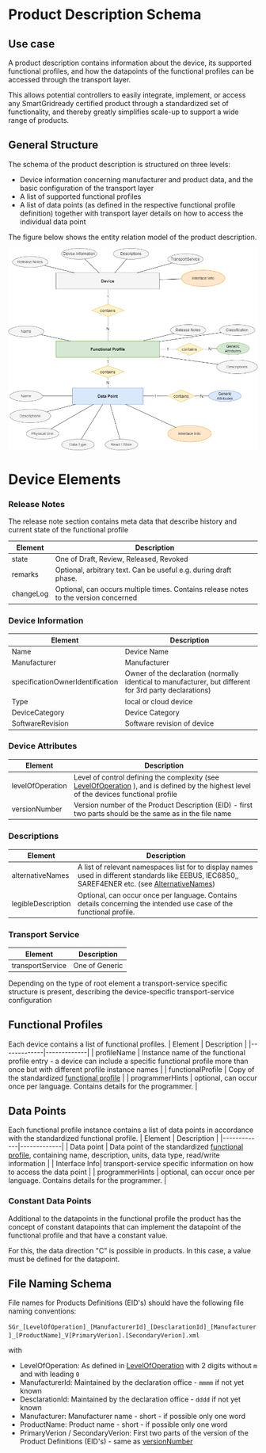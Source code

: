 # Product Description Schema

## Use case

A product description contains information about the device, its supported functional profiles, and how
the datapoints of the functional profiles can be accessed through the transport layer.

This allows potential controllers to easily integrate, implement, or access any SmartGridready certified product
through a standardized set of functionality, and thereby greatly simplifies scale-up to support a wide range of products.

## General Structure
The schema of the product description is structured on three levels:
- Device information concerning manufacturer and product data, and the basic configuration of the transport layer
- A list of supported functional profiles
- A list of data points (as defined in the respective functional profile definition) together with transport layer details on how to access the individual data point

The figure below shows the entity relation model of the product description.

![Product Entity Relation](product.drawio.png)

# Device Elements

### Release Notes
The release note section contains meta data that describe history and current state of the functional profile

| Element   | Description |
|-----------|-------------|
| state     | One of Draft, Review, Released, Revoked |
| remarks   | Optional, arbitrary text. Can be useful e.g. during draft phase. |
| changeLog | Optional, can occurs multiple times. Contains release notes to the version concerned |

### Device Information
| Element          | Description |
|------------------|-------------|
| Name             | Device Name |
| Manufacturer     | Manufacturer |
| specificationOwnerIdentification | Owner of the declaration (normally identical to manufacturer, but different for 3rd party declarations) |
| Type             | local or cloud device |
| DeviceCategory   | Device Category |
| SoftwareRevision | Software revision of device |


### Device Attributes

| Element | Description |
| ------- | ----------- |
| levelOfOperation | Level of control defining the complexity (see [LevelOfOperation](LevelOfOperation.md) ), and is defined by the highest level of the devices functional profile |
| versionNumber | Version number of the Product Description (EID) - first two parts should be the same as in the file name |

### Descriptions
| Element     | Description |
|-------------|-------------|
| alternativeNames  | A list of relevant namespaces list for to display names used in different standards like EEBUS, IEC6850,, SAREF4ENER etc. (see [AlternativeNames](AlternativeNames.md))|
| legibleDescription | Optional, can occur once per language. Contains details concerning the intended use case of the functional profile. |

### Transport Service
| Element     | Description |
|-------------|-------------|
| transportService | One of Generic|Contacts|Modbus|RESTfulJSON |

Depending on the type of root element a transport-service specific structure is present, describing the device-specific transport-service configuration

## Functional Profiles
Each device contains a list of functional profiles.
| Element     | Description |
|-------------|-------------|
| profileName | Instance name of the functional profile entry - a device can include a specific functional profile more than once but with different profile instance names |
| functionalProfile | Copy of the standardized [functional profile](functionalProfile.md) |
| programmerHints   | optional, can occur once per language. Contains details for the programmer. |


## Data Points
Each functional profile instance contains a list of data points in accordance with the standardized functional profile.
| Element     | Description |
|-------------|-------------|
| Data point | Data point of the standardized [functional profile](functionalProfile.md), containing name, description, units, data type, read/write information |
| Interface Info| transport-service specific information on how to access the data point |
| programmerHints   | optional, can occur once per language. Contains details for the programmer. |

### Constant Data Points

Additional to the datapoints in the functional profile the product has the concept of constant datapoints that can implement the datapoint of the functional profile and that have a constant value.

For this, the data direction "C" is possible in products. In this case, a value must be defined for the datapoint.

## File Naming Schema
File names for Products Definitions (EID's) should have the following file naming conventions:

`SGr_[LevelOfOperation]_[ManufacturerId]_[DesclarationId]_[Manufacturer]_[ProductName]_V[PrimaryVerion].[SecondaryVerion].xml`

with

- LevelOfOperation: As defined in [LevelOfOperation](LevelOfOperation.md) with 2 digits without `m` and with leading `0`
- ManufacturerId: Maintained by the declaration office - `mmmm` if not yet known
- DesclarationId: Maintained by the declaration office - `dddd` if not yet known
- Manufacturer: Manufacturer name - short - if possible only one word
- ProductName: Product name - short - if possible only one word
- PrimaryVerion / SecondaryVerion: First two parts of the version of the Product Definitions (EID's) - same as [versionNumber](product.md#device-attributes)
